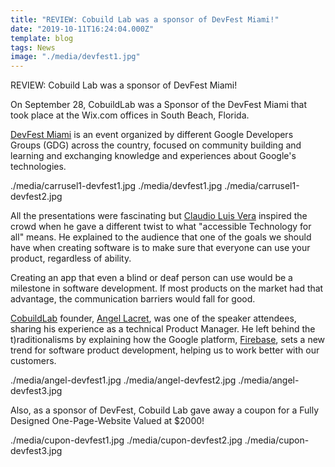 ```yaml
---
title: "REVIEW: Cobuild Lab was a sponsor of DevFest Miami!"
date: "2019-10-11T16:24:04.000Z"
template: blog
tags: News
image: "./media/devfest1.jpg"
---
```


<title-2>REVIEW: Cobuild Lab was a sponsor of DevFest Miami!</title-2>

On September 28, CobuildLab was a Sponsor of the DevFest Miami that took place at the Wix.com offices in South Beach, Florida. 

[DevFest Miami](https://devfestmiami.org/) is an event organized by different Google Developers Groups (GDG) across the country, focused on community building and learning and exchanging knowledge and experiences about Google's technologies.

<carousel folder='blog'>./media/carrusel1-devfest1.jpg ./media/devfest1.jpg ./media/carrusel1-devfest2.jpg</carousel>

All the presentations were fascinating but [Claudio Luis Vera](https://www.linkedin.com/in/claudioluisvera/) inspired the crowd when he gave a different twist to what "accessible Technology for all" means. He explained to the audience that one of the goals we should have when creating software is to make sure that everyone can use your product, regardless of ability. 

Creating an app that even a blind or deaf person can use would be a milestone in software development. If most products on the market had that advantage, the communication barriers would fall for good.

[CobuildLab](https://cobuildlab.com/) founder, [Angel Lacret](https://www.linkedin.com/in/alacret), was one of the speaker attendees, sharing his experience as a technical Product Manager. He left behind the t)raditionalisms by explaining how the Google platform, [Firebase](https://firebase.google.com/?hl=es-419), sets a new trend for software product development, helping us to work better with our customers.

<carousel folder='blog'>./media/angel-devfest1.jpg ./media/angel-devfest2.jpg ./media/angel-devfest3.jpg</carousel>

Also, as a sponsor of DevFest, Cobuild Lab gave away a coupon for a Fully Designed One-Page-Website Valued at $2000!

<carousel folder='blog'>./media/cupon-devfest1.jpg ./media/cupon-devfest2.jpg ./media/cupon-devfest3.jpg</carousel>

